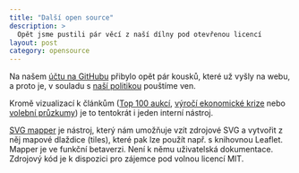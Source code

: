 ```yaml
---
title: "Další open source"
description: >
  Opět jsme pustili pár věcí z naší dílny pod otevřenou licencí
layout: post
category: opensource
---
```


Na našem [účtu na GitHubu](https://github.com/economia) přibylo opět pár kousků, které už vyšly na webu, a proto je, v souladu s [naší politikou](/par-svesticek-ze-zahradky) pouštíme ven.

Kromě vizualizací k článkům ([Top 100 aukcí](https://github.com/economia/top-100-aukci), [výročí ekonomické krize](https://github.com/economia/vyroci-krize) nebo [volební průzkumy](https://github.com/economia/volebni-pruzkumy)) je to tentokrát i jeden interní nástroj.

[SVG mapper](https://github.com/economia/svg-mapper) je nástroj, který nám umožňuje vzít zdrojové SVG a vytvořit z něj mapové dlaždice (tiles), které pak lze použít např. s knihovnou Leaflet. Mapper je ve funkční betaverzi. Není k němu uživatelská dokumentace. Zdrojový kód je k dispozici pro zájemce pod volnou licencí MIT.